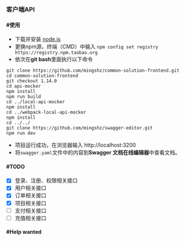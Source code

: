 ### 客户端API

#### #使用
- 下载并安装 [node.js](https://nodejs.org/en/)
- 更换npm源，终端（CMD）中输入 `npm config set registry https://registry.npm.taobao.org`
- 依次在**git bash**里面执行以下命令
```
git clone https://github.com/mingshz/common-solution-frontend.git
cd common-solution-frontend
git checkout 1.14.0
cd api-mocker
npm install
npm run build
cd ../local-api-mocker
npm install
cd ../webpack-local-api-mocker
npm install
cd ../../
git clone https://github.com/mingshz/swagger-editor.git
npm run dev
```
- 项目运行成功，在浏览器输入 http://localhost:3200
- 将`swagger.yaml`文件中的内容到**Swagger 文档在线编辑器**中查看文档。

#### #TODO
- [x] 登录、注册、权限相关接口
- [x] 用户相关接口
- [x] 订单相关接口
- [x] 项目相关接口
- [ ] 支付相关接口
- [ ] 充值相关接口

#### #Help wanted
